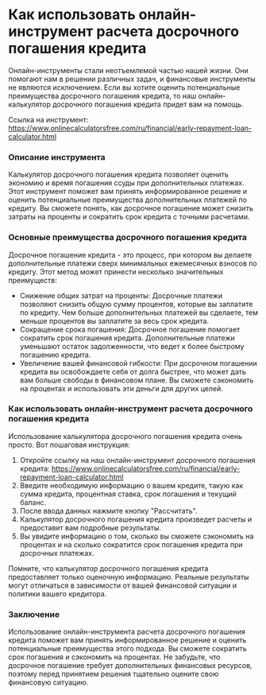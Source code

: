 Как использовать онлайн-инструмент расчета досрочного погашения кредита
=======================================================================

Онлайн-инструменты стали неотъемлемой частью нашей жизни. Они помогают нам в решении различных задач, и финансовые инструменты не являются исключением. Если вы хотите оценить потенциальные преимущества досрочного погашения кредита, то наш онлайн-калькулятор досрочного погашения кредита придет вам на помощь.

Ссылка на инструмент: <https://www.onlinecalculatorsfree.com/ru/financial/early-repayment-loan-calculator.html>

### Описание инструмента

Калькулятор досрочного погашения кредита позволяет оценить экономию и время погашения ссуды при дополнительных платежах. Этот инструмент поможет вам принять информированное решение и оценить потенциальные преимущества дополнительных платежей по кредиту. Вы сможете понять, как досрочное погашение может снизить затраты на проценты и сократить срок кредита с точными расчетами.

### Основные преимущества досрочного погашения кредита

Досрочное погашение кредита - это процесс, при котором вы делаете дополнительные платежи сверх минимальных ежемесячных взносов по кредиту. Этот метод может принести несколько значительных преимуществ:

- Снижение общих затрат на проценты: Досрочные платежи позволяют снизить общую сумму процентов, которые вы заплатите по кредиту. Чем больше дополнительных платежей вы сделаете, тем меньше процентов вы заплатите за весь срок кредита.
- Сокращение срока погашения: Досрочное погашение помогает сократить срок погашения кредита. Дополнительные платежи уменьшают остаток задолженности, что ведет к более быстрому погашению кредита.
- Увеличение вашей финансовой гибкости: При досрочном погашении кредита вы освобождаете себя от долга быстрее, что может дать вам больше свободы в финансовом плане. Вы сможете сэкономить на процентах и использовать эти деньги для других целей.

### Как использовать онлайн-инструмент расчета досрочного погашения кредита

Использование калькулятора досрочного погашения кредита очень просто. Вот пошаговая инструкция:

1. Откройте ссылку на наш онлайн-инструмент досрочного погашения кредита: <https://www.onlinecalculatorsfree.com/ru/financial/early-repayment-loan-calculator.html>
2. Введите необходимую информацию о вашем кредите, такую как сумма кредита, процентная ставка, срок погашения и текущий баланс.
3. После ввода данных нажмите кнопку "Рассчитать".
4. Калькулятор досрочного погашения кредита произведет расчеты и предоставит вам подробные результаты.
5. Вы увидите информацию о том, сколько вы сможете сэкономить на процентах и на сколько сократится срок погашения кредита при досрочных платежах.

Помните, что калькулятор досрочного погашения кредита предоставляет только оценочную информацию. Реальные результаты могут отличаться в зависимости от вашей финансовой ситуации и политики вашего кредитора.

### Заключение

Использование онлайн-инструмента расчета досрочного погашения кредита поможет вам принять информированное решение и оценить потенциальные преимущества этого подхода. Вы сможете сократить срок погашения и сэкономить на процентах. Не забудьте, что досрочное погашение требует дополнительных финансовых ресурсов, поэтому перед принятием решения тщательно оцените свою финансовую ситуацию.